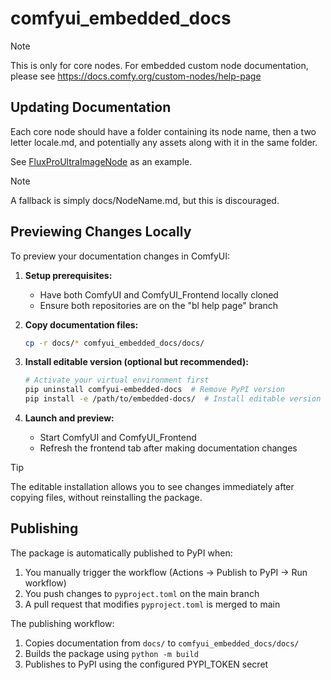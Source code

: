 # comfyui_embedded_docs

> [!NOTE]
> This is only for core nodes. For embedded custom node documentation, please see https://docs.comfy.org/custom-nodes/help-page

## Updating Documentation

Each core node should have a folder containing its node name, then a two letter locale.md, and potentially any assets along with it in the same folder.

See [FluxProUltraImageNode](https://github.com/Comfy-Org/embedded-docs/tree/main/docs/FluxProUltraImageNode) as an example.

> [!NOTE]
> A fallback is simply docs/NodeName.md, but this is discouraged.

## Previewing Changes Locally

To preview your documentation changes in ComfyUI:

1. **Setup prerequisites:**
   - Have both ComfyUI and ComfyUI_Frontend locally cloned
   - Ensure both repositories are on the "bl help page" branch

2. **Copy documentation files:**
   ```bash
   cp -r docs/* comfyui_embedded_docs/docs/
   ```

3. **Install editable version (optional but recommended):**
   ```bash
   # Activate your virtual environment first
   pip uninstall comfyui-embedded-docs  # Remove PyPI version
   pip install -e /path/to/embedded-docs/  # Install editable version
   ```

4. **Launch and preview:**
   - Start ComfyUI and ComfyUI_Frontend
   - Refresh the frontend tab after making documentation changes

> [!TIP]
> The editable installation allows you to see changes immediately after copying files, without reinstalling the package.

## Publishing

The package is automatically published to PyPI when:
1. You manually trigger the workflow (Actions → Publish to PyPI → Run workflow)
2. You push changes to `pyproject.toml` on the main branch
3. A pull request that modifies `pyproject.toml` is merged to main

The publishing workflow:
1. Copies documentation from `docs/` to `comfyui_embedded_docs/docs/`
2. Builds the package using `python -m build`
3. Publishes to PyPI using the configured PYPI_TOKEN secret